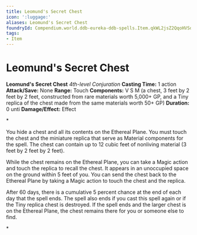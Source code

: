 ```yaml
---
title: Leomund's Secret Chest
icon: ':luggage:'
aliases: Leomund's Secret Chest
foundryId: Compendium.world.ddb-eureka-ddb-spells.Item.qkWL2jsZ2QqoHVSd
tags:
- Item
---
```


# Leomund's Secret Chest

**Leomund's Secret Chest**
_4th-level Conjuration_
**Casting Time:** 1 action
**Attack/Save:** None
**Range:** Touch
**Components:** V S M (a chest, 3 feet by 2 feet by 2 feet, constructed from rare materials worth 5,000+ GP, and a Tiny replica of the chest made from the same materials worth 50+ GP)
**Duration:** 0 unti
**Damage/Effect:** Effect

*<p>You hide a chest and all its contents on the Ethereal Plane. You must touch the chest and the miniature replica that serve as Material components for the spell. The chest can contain up to 12 cubic feet of nonliving material (3 feet by 2 feet by 2 feet).

While the chest remains on the Ethereal Plane, you can take a Magic action and touch the replica to recall the chest. It appears in an unoccupied space on the ground within 5 feet of you. You can send the chest back to the Ethereal Plane by taking a Magic action to touch the chest and the replica.

After 60 days, there is a cumulative 5 percent chance at the end of each day that the spell ends. The spell also ends if you cast this spell again or if the Tiny replica chest is destroyed. If the spell ends and the larger chest is on the Ethereal Plane, the chest remains there for you or someone else to find.</p>*